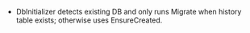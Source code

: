 - DbInitializer detects existing DB and only runs Migrate when history table exists; otherwise uses EnsureCreated.
